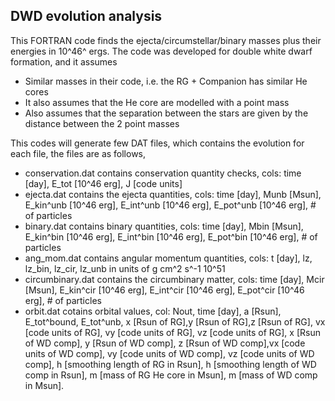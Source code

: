 ## DWD evolution analysis

This FORTRAN code finds the ejecta/circumstellar/binary masses plus their energies in 10^46^ ergs. The code was developed for double white dwarf formation, and it assumes

* Similar masses in their code, i.e. the RG + Companion has similar He cores
* It also assumes that the He core are modelled with a point mass
* Also assumes that the separation between the stars are given by the distance between the 2 point masses

This codes will generate few DAT files, which contains the evolution for each file, the files are as follows,

* conservation.dat contains conservation quantity checks, cols: time [day], E\_tot [10^46 erg], J [code units]
* ejecta.dat contains the ejecta quantities, cols: time [day], Munb [Msun], E\_kin^unb [10^46 erg], E\_int^unb [10^46 erg], E\_pot^unb [10^46 erg], # of particles 
* binary.dat contains binary quantities, cols: time [day], Mbin [Msun], E\_kin^bin [10^46 erg], E\_int^bin [10^46 erg], E\_pot^bin [10^46 erg], # of particles
* ang\_mom.dat contains angular momentum quantities, cols: t [day], lz, lz\_bin, lz\_cir, lz\_unb in units of g cm^2 s^-1 10^51  
* circumbinary.dat contains the circumbinary matter, cols: time [day], Mcir [Msun], E\_kin^cir [10^46 erg], E\_int^cir [10^46 erg], E\_pot^cir [10^46 erg], # of particles 
* orbit.dat cotains orbital values, col: Nout, time [day], a [Rsun], E\_tot^bound, E\_tot^unb, x [Rsun of RG],y [Rsun of RG],z [Rsun of RG], vx [code units of RG], vy [code units of RG], vz [code units of RG], x [Rsun of WD comp], y [Rsun of WD comp], z [Rsun of WD comp],vx [code units of WD comp], vy [code units of WD comp], vz [code units of WD comp], h [smoothing length of RG in Rsun], h [smoothing length of WD comp in Rsun], m [mass of RG He core in Msun], m [mass of WD comp in Msun].


